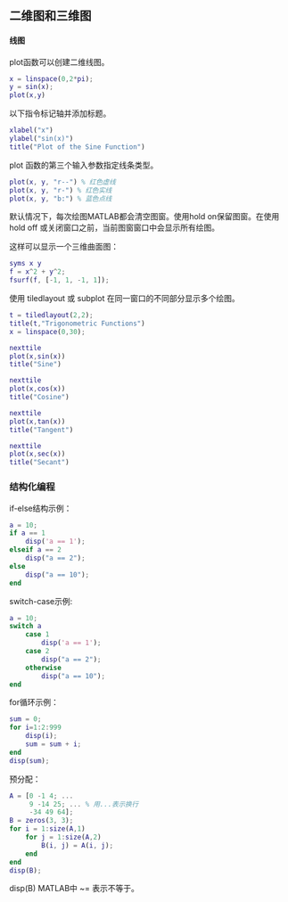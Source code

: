 <!-- title: MATLAB -->
<meta name="viewport" content="width=device-width, initial-scale=1.0">

## 二维图和三维图

#### 线图
plot函数可以创建二维线图。

```matlab
x = linspace(0,2*pi);
y = sin(x);
plot(x,y)
```
以下指令标记轴并添加标题。

```matlab
xlabel("x")
ylabel("sin(x)")
title("Plot of the Sine Function")
```

plot 函数的第三个输入参数指定线条类型。
```matlab
plot(x, y, "r--") % 红色虚线
plot(x, y, "r-") % 红色实线
plot(x, y, "b:") % 蓝色点线
```

默认情况下，每次绘图MATLAB都会清空图窗。使用hold on保留图窗。在使用 hold off 或关闭窗口之前，当前图窗窗口中会显示所有绘图。

这样可以显示一个三维曲面图：
```matlab
syms x y
f = x^2 + y^2;
fsurf(f, [-1, 1, -1, 1]);
```

使用 tiledlayout 或 subplot 在同一窗口的不同部分显示多个绘图。
```matlab
t = tiledlayout(2,2);
title(t,"Trigonometric Functions")
x = linspace(0,30);

nexttile
plot(x,sin(x))
title("Sine")

nexttile
plot(x,cos(x))
title("Cosine")

nexttile
plot(x,tan(x))
title("Tangent")

nexttile
plot(x,sec(x))
title("Secant")
```

### 结构化编程
if-else结构示例：
```matlab
a = 10;
if a == 1
    disp('a == 1');
elseif a == 2
    disp("a == 2");
else 
    disp("a == 10");
end
```
switch-case示例:
```matlab
a = 10;
switch a
    case 1
        disp('a == 1');
    case 2
        disp("a == 2");
    otherwise
        disp("a == 10");
end
```

for循环示例：
```matlab
sum = 0;
for i=1:2:999
    disp(i);
    sum = sum + i;
end
disp(sum);
```

预分配：
```matlab
A = [0 -1 4; ...
     9 -14 25; ... % 用...表示换行
     -34 49 64];
B = zeros(3, 3);
for i = 1:size(A,1)
    for j = 1:size(A,2)
        B(i, j) = A(i, j);
    end
end
disp(B);
```
disp(B)
MATLAB中 ~= 表示不等于。

